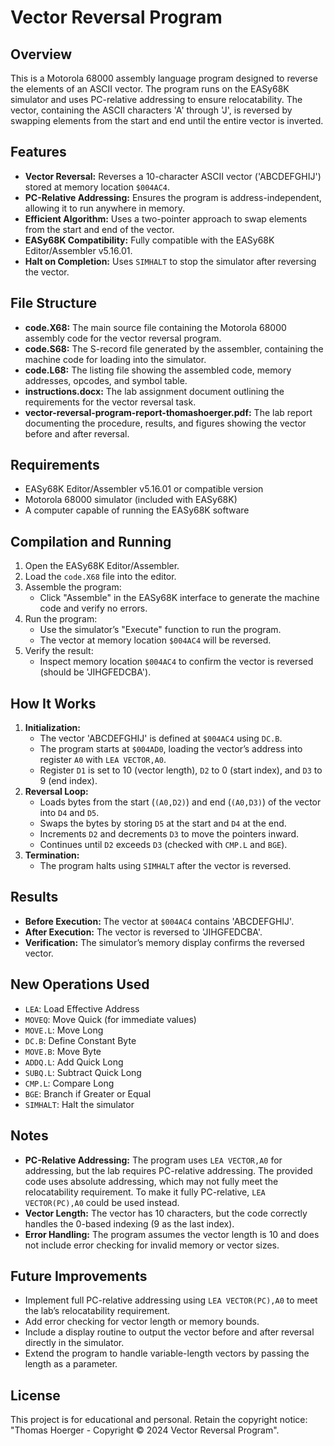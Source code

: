# Vector Reversal Program

## Overview
This is a Motorola 68000 assembly language program designed to reverse the elements of an ASCII vector. The program runs on the EASy68K simulator and uses PC-relative addressing to ensure relocatability. The vector, containing the ASCII characters 'A' through 'J', is reversed by swapping elements from the start and end until the entire vector is inverted.

## Features
- **Vector Reversal:** Reverses a 10-character ASCII vector ('ABCDEFGHIJ') stored at memory location `$004AC4`.
- **PC-Relative Addressing:** Ensures the program is address-independent, allowing it to run anywhere in memory.
- **Efficient Algorithm:** Uses a two-pointer approach to swap elements from the start and end of the vector.
- **EASy68K Compatibility:** Fully compatible with the EASy68K Editor/Assembler v5.16.01.
- **Halt on Completion:** Uses `SIMHALT` to stop the simulator after reversing the vector.

## File Structure
- **code.X68:** The main source file containing the Motorola 68000 assembly code for the vector reversal program.
- **code.S68:** The S-record file generated by the assembler, containing the machine code for loading into the simulator.
- **code.L68:** The listing file showing the assembled code, memory addresses, opcodes, and symbol table.
- **instructions.docx:** The lab assignment document outlining the requirements for the vector reversal task.
- **vector-reversal-program-report-thomashoerger.pdf:** The lab report documenting the procedure, results, and figures showing the vector before and after reversal.

## Requirements
- EASy68K Editor/Assembler v5.16.01 or compatible version
- Motorola 68000 simulator (included with EASy68K)
- A computer capable of running the EASy68K software

## Compilation and Running
1. Open the EASy68K Editor/Assembler.
2. Load the `code.X68` file into the editor.
3. Assemble the program:
   - Click "Assemble" in the EASy68K interface to generate the machine code and verify no errors.
4. Run the program:
   - Use the simulator’s "Execute" function to run the program.
   - The vector at memory location `$004AC4` will be reversed.
5. Verify the result:
   - Inspect memory location `$004AC4` to confirm the vector is reversed (should be 'JIHGFEDCBA').

## How It Works
1. **Initialization:**
   - The vector 'ABCDEFGHIJ' is defined at `$004AC4` using `DC.B`.
   - The program starts at `$004AD0`, loading the vector’s address into register `A0` with `LEA VECTOR,A0`.
   - Register `D1` is set to 10 (vector length), `D2` to 0 (start index), and `D3` to 9 (end index).
2. **Reversal Loop:**
   - Loads bytes from the start (`(A0,D2)`) and end (`(A0,D3)`) of the vector into `D4` and `D5`.
   - Swaps the bytes by storing `D5` at the start and `D4` at the end.
   - Increments `D2` and decrements `D3` to move the pointers inward.
   - Continues until `D2` exceeds `D3` (checked with `CMP.L` and `BGE`).
3. **Termination:**
   - The program halts using `SIMHALT` after the vector is reversed.

## Results
- **Before Execution:** The vector at `$004AC4` contains 'ABCDEFGHIJ'.
- **After Execution:** The vector is reversed to 'JIHGFEDCBA'.
- **Verification:** The simulator’s memory display confirms the reversed vector.

## New Operations Used
- `LEA`: Load Effective Address
- `MOVEQ`: Move Quick (for immediate values)
- `MOVE.L`: Move Long
- `DC.B`: Define Constant Byte
- `MOVE.B`: Move Byte
- `ADDQ.L`: Add Quick Long
- `SUBQ.L`: Subtract Quick Long
- `CMP.L`: Compare Long
- `BGE`: Branch if Greater or Equal
- `SIMHALT`: Halt the simulator

## Notes
- **PC-Relative Addressing:** The program uses `LEA VECTOR,A0` for addressing, but the lab requires PC-relative addressing. The provided code uses absolute addressing, which may not fully meet the relocatability requirement. To make it fully PC-relative, `LEA VECTOR(PC),A0` could be used instead.
- **Vector Length:** The vector has 10 characters, but the code correctly handles the 0-based indexing (9 as the last index).
- **Error Handling:** The program assumes the vector length is 10 and does not include error checking for invalid memory or vector sizes.

## Future Improvements
- Implement full PC-relative addressing using `LEA VECTOR(PC),A0` to meet the lab’s relocatability requirement.
- Add error checking for vector length or memory bounds.
- Include a display routine to output the vector before and after reversal directly in the simulator.
- Extend the program to handle variable-length vectors by passing the length as a parameter.

## License
This project is for educational and personal. Retain the copyright notice: "Thomas Hoerger - Copyright © 2024 Vector Reversal Program".